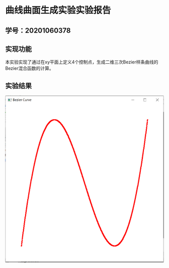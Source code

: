 # 曲线曲面生成实验实验报告

## 学号：20201060378

## 实现功能
本实验实现了通过在xy平面上定义4个控制点，生成二维三次Bezier样条曲线的Bezier混合函数的计算。

## 实验结果
![Bezier曲线生成图](https://github.com/2403717503/computer_Graphics/raw/main/%E6%9D%8E%E9%9D%99_20201060378/14.PNG)